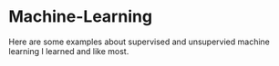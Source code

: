 # Machine-Learning

Here are some examples about supervised and unsupervied machine learning I learned and like most.


